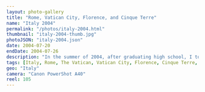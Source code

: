 ```yaml
---
layout: photo-gallery
title: "Rome, Vatican City, Florence, and Cinque Terre"
name: "Italy 2004"
permalink: "/photos/italy-2004.html"
thumbnail: "italy-2004-thumb.jpg"
photoJSON: "italy-2004.json"
date: 2004-07-20
endDate: 2004-07-26
description: "In the summer of 2004, after graduating high school, I took my first trip abroad to visit the sites and sounds in and around Italy. Our adventure began on the streets of Rome, touring the Colosseum and other ancient Roman antiquities before heading to Vatican City to check out the Sistine Chapel and give the Pope John Paul II a high-five. We then rented a car (the rental agency was out of Lamborghinis unfortunately) and drove north towards Florence, then across a winding single-lane road through the mountains to get to the coastal town of Manarola in the Cinque Terre region. Finally we made a brief pit stop in a little place called Pisa before heading back towards the airport near Rome."
tags: [Italy, Rome, The Vatican, Vatican City, Florence, Cinque Terre, Manarola, Pisa, Travel, Photos]
geo: "Italy"
camera: "Canon PowerShot A40"
reel: 105
---
```

